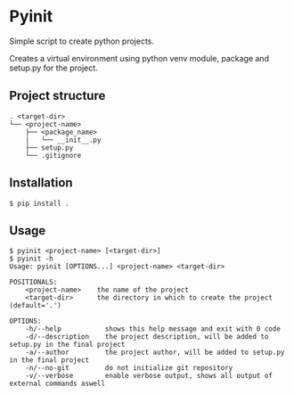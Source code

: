 # Pyinit
Simple script to create python projects.

Creates a virtual environment using python venv module, package and setup.py for the project.

## Project structure
```
. <target-dir>
└── <project-name>
    ├── <package_name>
    |   └── __init__.py
    ├── setup.py 
    └── .gitignore
```

## Installation
```console
$ pip install .
```

## Usage
```console
$ pyinit <project-name> [<target-dir>]
$ pyinit -h
Usage: pyinit [OPTIONS...] <project-name> <target-dir>

POSITIONALS:
    <project-name>    the name of the project
    <target-dir>      the directory in which to create the project (default='.')

OPTIONS:
    -h/--help           shows this help message and exit with 0 code
    -d/--description    the project description, will be added to setup.py in the final project
    -a/--author         the project author, will be added to setup.py in the final project
    -n/--no-git         do not initialize git repository
    -v/--verbose        enable verbose output, shows all output of external commands aswell
```
